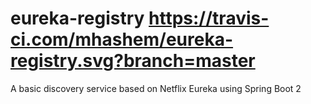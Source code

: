 # eureka-registry https://travis-ci.com/mhashem/eureka-registry.svg?branch=master

A basic discovery service based on Netflix Eureka using Spring Boot 2
